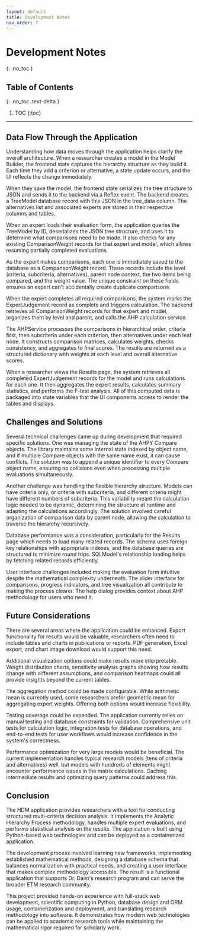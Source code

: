 ```yaml
---
layout: default
title: Development Notes
nav_order: 7
---
```


# Development Notes
{: .no_toc }

## Table of Contents
{: .no_toc .text-delta }

1. TOC
{:toc}

---

## Data Flow Through the Application

Understanding how data moves through the application helps clarify the overall architecture. When a researcher creates a model in the Model Builder, the frontend state captures the hierarchy structure as they build it. Each time they add a criterion or alternative, a state update occurs, and the UI reflects the change immediately.

When they save the model, the frontend state serializes the tree structure to JSON and sends it to the backend via a Reflex event. The backend creates a TreeModel database record with this JSON in the tree_data column. The alternatives list and associated experts are stored in their respective columns and tables.

When an expert loads their evaluation form, the application queries the TreeModel by ID, deserializes the JSON tree structure, and uses it to determine what comparisons need to be made. It also checks for any existing ComparisonWeight records for that expert and model, which allows resuming partially completed evaluations.

As the expert makes comparisons, each one is immediately saved to the database as a ComparisonWeight record. These records include the level (criteria, subcriteria, alternatives), parent node context, the two items being compared, and the weight value. The unique constraint on these fields ensures an expert can't accidentally create duplicate comparisons.

When the expert completes all required comparisons, the system marks the ExpertJudgement record as complete and triggers calculation. The backend retrieves all ComparisonWeight records for that expert and model, organizes them by level and parent, and calls the AHP calculation service.

The AHPService processes the comparisons in hierarchical order, criteria first, then subcriteria under each criterion, then alternatives under each leaf node. It constructs comparison matrices, calculates weights, checks consistency, and aggregates to final scores. The results are returned as a structured dictionary with weights at each level and overall alternative scores.

When a researcher views the Results page, the system retrieves all completed ExpertJudgement records for the model and runs calculations for each one. It then aggregates the expert results, calculates summary statistics, and performs the F-test analysis. All of this computed data is packaged into state variables that the UI components access to render the tables and displays.

## Challenges and Solutions

Several technical challenges came up during development that required specific solutions. One was managing the state of the AHPY Compare objects. The library maintains some internal state indexed by object name, and if multiple Compare objects with the same name exist, it can cause conflicts. The solution was to append a unique identifier to every Compare object name, ensuring no collisions even when processing multiple evaluations simultaneously.

Another challenge was handling the flexible hierarchy structure. Models can have criteria only, or criteria with subcriteria, and different criteria might have different numbers of subcriteria. This variability meant the calculation logic needed to be dynamic, determining the structure at runtime and adapting the calculations accordingly. The solution involved careful organization of comparison data by parent node, allowing the calculation to traverse the hierarchy recursively.

Database performance was a consideration, particularly for the Results page which needs to load many related records. The schema uses foreign key relationships with appropriate indexes, and the database queries are structured to minimize round trips. SQLModel's relationship loading helps by fetching related records efficiently.

User interface challenges included making the evaluation form intuitive despite the mathematical complexity underneath. The slider interface for comparisons, progress indicators, and tree visualization all contribute to making the process clearer. The help dialog provides context about AHP methodology for users who need it.

## Future Considerations

There are several areas where the application could be enhanced. Export functionality for results would be valuable, researchers often need to include tables and charts in publications or reports. PDF generation, Excel export, and chart image download would support this need.

Additional visualization options could make results more interpretable. Weight distribution charts, sensitivity analysis graphs showing how results change with different assumptions, and comparison heatmaps could all provide insights beyond the current tables.

The aggregation method could be made configurable. While arithmetic mean is currently used, some researchers prefer geometric mean for aggregating expert weights. Offering both options would increase flexibility.

Testing coverage could be expanded. The application currently relies on manual testing and database constraints for validation. Comprehensive unit tests for calculation logic, integration tests for database operations, and end-to-end tests for user workflows would increase confidence in the system's correctness.

Performance optimization for very large models would be beneficial. The current implementation handles typical research models (tens of criteria and alternatives) well, but models with hundreds of elements might encounter performance issues in the matrix calculations. Caching intermediate results and optimizing query patterns could address this.

## Conclusion

The HDM application provides researchers with a tool for conducting structured multi-criteria decision analysis. It implements the Analytic Hierarchy Process methodology, handles multiple expert evaluations, and performs statistical analysis on the results. The application is built using Python-based web technologies and can be deployed as a containerized application.

The development process involved learning new frameworks, implementing established mathematical methods, designing a database schema that balances normalization with practical needs, and creating a user interface that makes complex methodology accessible. The result is a functional application that supports Dr. Daim's research program and can serve the broader ETM research community.

This project provided hands-on experience with full-stack web development, scientific computing in Python, database design and ORM usage, containerization and deployment, and translating research methodology into software. It demonstrates how modern web technologies can be applied to academic research tools while maintaining the mathematical rigor required for scholarly work.
